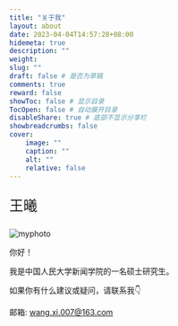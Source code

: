 ```yaml
---
title: "关于我"
layout: about
date: 2023-04-04T14:57:28+08:00
hidemeta: true
description: ""
weight:
slug: ""
draft: false # 是否为草稿
comments: true
reward: false
showToc: false # 显示目录
TocOpen: false # 自动展开目录
disableShare: true # 底部不显示分享栏
showbreadcrumbs: false
cover:
    image: ""
    caption: ""
    alt: ""
    relative: false
---
```




<p style="font-size: 25px;">王曦</p>

![myphoto](/img/aboutme.jpg)

你好！<br/>

我是中国人民大学新闻学院的一名硕士研究生。<br/>

如果你有什么建议或疑问，请联系我👇<br/>

邮箱: wang.xi.007@163.com

